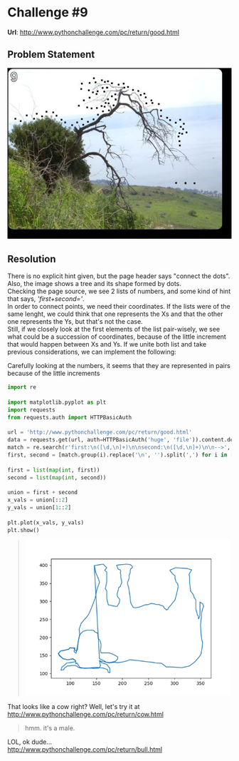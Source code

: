 # Challenge #9
**Url**: http://www.pythonchallenge.com/pc/return/good.html
<br/>
## Problem Statement
![ChallengePic_9](good.jpg)
## Resolution
There is no explicit hint given, but the page header says "connect the dots". Also, the image shows a tree and its shape formed by dots. </br>
Checking the page source, we see 2 lists of numbers, and some kind of hint that says, *'first+second='*.
<br/>
In order to connect points, we need their coordinates. If the lists were of the same lenght, we could think that one represents the Xs and that the other one represents the Ys, but that's not the case.
<br/>
Still, if we closely look at the first elements of the list pair-wisely, we see what could be a succession of coordinates, because of the little increment that would happen between Xs and Ys.
If we unite both list and take previous considerations, we can implement the following:
 

Carefully looking at the numbers, it seems that they are represented in pairs because of the little increments 
```python
import re

import matplotlib.pyplot as plt
import requests
from requests.auth import HTTPBasicAuth

url = 'http://www.pythonchallenge.com/pc/return/good.html'
data = requests.get(url, auth=HTTPBasicAuth('huge', 'file')).content.decode()
match = re.search(r'first:\n([\d,\n]+)\n\nsecond:\n([\d,\n]+)\n\n-->', data)
first, second = [match.group(i).replace('\n', '').split(',') for i in [1, 2]]

first = list(map(int, first))
second = list(map(int, second))

union = first + second
x_vals = union[::2]
y_vals = union[1::2]

plt.plot(x_vals, y_vals)
plt.show() 
```
> ![bullnotcow](bull.png)

That looks like a cow right? Well, let's try it at http://www.pythonchallenge.com/pc/return/cow.html
> hmm. it's a male.

LOL, ok dude...<br/>
http://www.pythonchallenge.com/pc/return/bull.html
